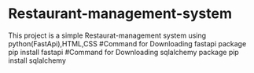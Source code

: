 # Restaurant-management-system
This project is a simple Restaurat-management system using python(FastApi),HTML,CSS
#Command for Downloading fastapi package
       pip install fastapi
#Command for Downloading sqlalchemy package
        pip install sqlalchemy
